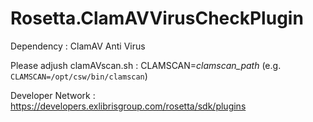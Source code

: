 # Rosetta.ClamAVVirusCheckPlugin

Dependency : ClamAV Anti Virus

Please adjush clamAVscan.sh : 
CLAMSCAN=*clamscan_path*
(e.g.  ```CLAMSCAN=/opt/csw/bin/clamscan```)

Developer Network : https://developers.exlibrisgroup.com/rosetta/sdk/plugins
